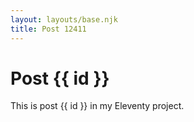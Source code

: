 ```yaml
---
layout: layouts/base.njk
title: Post 12411
---
```


# Post {{ id }}

This is post {{ id }} in my Eleventy project.
